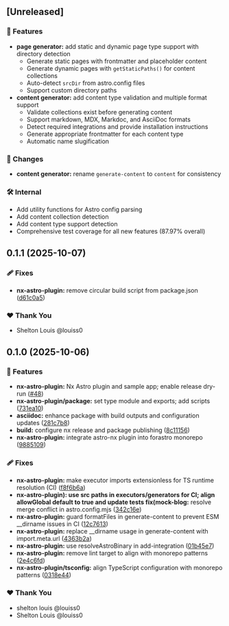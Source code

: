## [Unreleased]

### 🚀 Features

- **page generator:** add static and dynamic page type support with directory detection
  - Generate static pages with frontmatter and placeholder content
  - Generate dynamic pages with `getStaticPaths()` for content collections
  - Auto-detect `srcDir` from astro.config files
  - Support custom directory paths
- **content generator:** add content type validation and multiple format support
  - Validate collections exist before generating content
  - Support markdown, MDX, Markdoc, and AsciiDoc formats
  - Detect required integrations and provide installation instructions
  - Generate appropriate frontmatter for each content type
  - Automatic name slugification

### 🔄 Changes

- **content generator:** rename `generate-content` to `content` for consistency

### 🛠️ Internal

- Add utility functions for Astro config parsing
- Add content collection detection
- Add content type support detection
- Comprehensive test coverage for all new features (87.97% overall)

## 0.1.1 (2025-10-07)

### 🩹 Fixes

- **nx-astro-plugin:** remove circular build script from package.json ([d61c0a5](https://github.com/louiss0/forastro/commit/d61c0a5))

### ❤️ Thank You

- Shelton Louis @louiss0

## 0.1.0 (2025-10-06)

### 🚀 Features

- **nx-astro-plugin:** Nx Astro plugin and sample app; enable release dry-run ([#48](https://github.com/louiss0/forastro/pull/48))
- **nx-astro-plugin/package:** set type module and exports; add scripts ([731ea10](https://github.com/louiss0/forastro/commit/731ea10))
- **asciidoc:** enhance package with build outputs and configuration updates ([281c7b8](https://github.com/louiss0/forastro/commit/281c7b8))
- **build:** configure nx release and package publishing ([8c11156](https://github.com/louiss0/forastro/commit/8c11156))
- **nx-astro-plugin:** integrate astro-nx plugin into forastro monorepo ([9885109](https://github.com/louiss0/forastro/commit/9885109))

### 🩹 Fixes

- **nx-astro-plugin:** make executor imports extensionless for TS runtime resolution (CI) ([f8f6b6a](https://github.com/louiss0/forastro/commit/f8f6b6a))
- **nx-astro-plugin): use src paths in executors/generators for CI; align allowGlobal default to true and update tests fix(mock-blog:** resolve merge conflict in astro.config.mjs ([342c16e](https://github.com/louiss0/forastro/commit/342c16e))
- **nx-astro-plugin:** guard formatFiles in generate-content to prevent ESM __dirname issues in CI ([12c7613](https://github.com/louiss0/forastro/commit/12c7613))
- **nx-astro-plugin:** replace __dirname usage in generate-content with import.meta.url ([4363b2a](https://github.com/louiss0/forastro/commit/4363b2a))
- **nx-astro-plugin:** use resolveAstroBinary in add-integration ([01b45e7](https://github.com/louiss0/forastro/commit/01b45e7))
- **nx-astro-plugin:** remove lint target to align with monorepo patterns ([2e4c6fd](https://github.com/louiss0/forastro/commit/2e4c6fd))
- **nx-astro-plugin/tsconfig:** align TypeScript configuration with monorepo patterns ([0318e44](https://github.com/louiss0/forastro/commit/0318e44))

### ❤️ Thank You

- shelton louis @louiss0
- Shelton Louis @louiss0